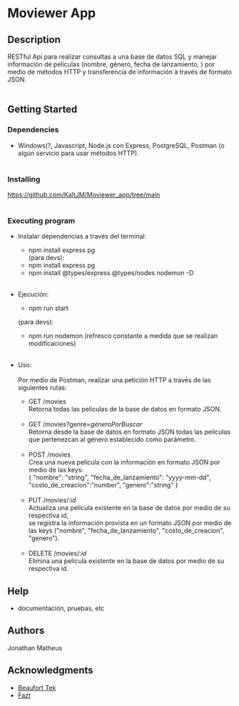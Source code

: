 # Moviewer App

## Description

RESTful Api para realizar consultas a una base de datos SQL y manejar información de películas (nombre, género, fecha de lanzamiento, ) por medio de métodos HTTP y transferencia de información a través de formato JSON. <br><br>
## Getting Started

### Dependencies

* Windows(?, Javascript, Node.js con Express, PostgreSQL, Postman (o algún servicio para usar métodos HTTP).<br><br>

### Installing

https://github.com/KaltJM/Moviewer_app/tree/main<br><br>

### Executing program

- Instalar dependencias a través del terminal:<br>
  - npm install express pg<br>
  (para devs):<br>
  - npm install express pg<br>
  - npm install  @types/express @types/nodes nodemon -D<br><br>


- Ejecución:<br>
   - npm run start

   (para devs):<br>
   - npm run nodemon (refresco constante a medida que se realizan modificaciones)<br><br>


- Uso:<br><br>
  Por medio de Postman, realizar una petición HTTP a través de las siguientes rutas:
  - GET /movies<br>
    Retorna todas las películas de la base de datos en formato JSON.<br><br>
  - GET /movies?genre=*géneroPorBuscar*<br>
    Retorna desde la base de datos en formato JSON todas las películas<br>que pertenezcan al género establecido como parámetro.<br><br>
  - POST /movies<br>
    Crea una nueva película con la información en formato JSON por medio de las keys:<br>
      {
    "nombre": "string",
    "fecha_de_lanzamiento": "yyyy-mm-dd",
    "costo_de_creacion":"number",
    "genero":"string"
}<br><br>
  - PUT /movies/:*id*<br>
    Actualiza una película existente en la base de datos por medio de su respectiva id,<br>se registra la información provista en un formato JSON
    por medio de las keys ("nombre", "fecha_de_lanzamiento", "costo_de_creacion", "genero").<br><br>
  - DELETE /movies/:*id*<br>
    Elimina una película existente en la base de datos por medio de su respectiva id.<br>



## Help

- documentación, pruebas, etc<br>

## Authors
Jonathan Matheus<br>


## Acknowledgments

* [Beaufort Tek](github.com/austinbeaufort)
* [Fazt](faztweb.com)
